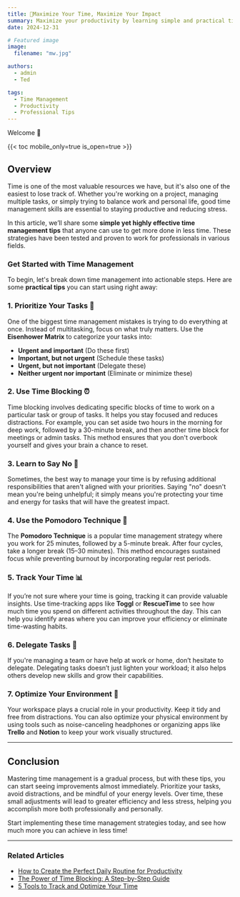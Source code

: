 ```yaml
---
title: 🎯Maximize Your Time, Maximize Your Impact
summary: Maximize your productivity by learning simple and practical time management techniques that can fit into your busy schedule!
date: 2024-12-31

# Featured image
image:
  filename: "mw.jpg"

authors:
  - admin
  - Ted

tags:
  - Time Management
  - Productivity
  - Professional Tips
---
```


Welcome 👋

{{< toc mobile_only=true is_open=true >}}

## Overview

Time is one of the most valuable resources we have, but it's also one of the easiest to lose track of. Whether you're working on a project, managing multiple tasks, or simply trying to balance work and personal life, good time management skills are essential to staying productive and reducing stress.

In this article, we’ll share some **simple yet highly effective time management tips** that anyone can use to get more done in less time. These strategies have been tested and proven to work for professionals in various fields.

### Get Started with Time Management

To begin, let's break down time management into actionable steps. Here are some **practical tips** you can start using right away:

### 1. Prioritize Your Tasks 📌

One of the biggest time management mistakes is trying to do everything at once. Instead of multitasking, focus on what truly matters. Use the **Eisenhower Matrix** to categorize your tasks into:

- **Urgent and important** (Do these first)
- **Important, but not urgent** (Schedule these tasks)
- **Urgent, but not important** (Delegate these)
- **Neither urgent nor important** (Eliminate or minimize these)

### 2. Use Time Blocking ⏰

Time blocking involves dedicating specific blocks of time to work on a particular task or group of tasks. It helps you stay focused and reduces distractions. For example, you can set aside two hours in the morning for deep work, followed by a 30-minute break, and then another time block for meetings or admin tasks. This method ensures that you don't overbook yourself and gives your brain a chance to reset.

### 3. Learn to Say No 🚫

Sometimes, the best way to manage your time is by refusing additional responsibilities that aren't aligned with your priorities. Saying "no" doesn't mean you're being unhelpful; it simply means you're protecting your time and energy for tasks that will have the greatest impact.

### 4. Use the Pomodoro Technique 🍅

The **Pomodoro Technique** is a popular time management strategy where you work for 25 minutes, followed by a 5-minute break. After four cycles, take a longer break (15–30 minutes). This method encourages sustained focus while preventing burnout by incorporating regular rest periods.

### 5. Track Your Time 📊

If you’re not sure where your time is going, tracking it can provide valuable insights. Use time-tracking apps like **Toggl** or **RescueTime** to see how much time you spend on different activities throughout the day. This can help you identify areas where you can improve your efficiency or eliminate time-wasting habits.

### 6. Delegate Tasks 🤝

If you're managing a team or have help at work or home, don’t hesitate to delegate. Delegating tasks doesn’t just lighten your workload; it also helps others develop new skills and grow their capabilities.

### 7. Optimize Your Environment 🌿

Your workspace plays a crucial role in your productivity. Keep it tidy and free from distractions. You can also optimize your physical environment by using tools such as noise-canceling headphones or organizing apps like **Trello** and **Notion** to keep your work visually structured.

---

## Conclusion

Mastering time management is a gradual process, but with these tips, you can start seeing improvements almost immediately. Prioritize your tasks, avoid distractions, and be mindful of your energy levels. Over time, these small adjustments will lead to greater efficiency and less stress, helping you accomplish more both professionally and personally.

Start implementing these time management strategies today, and see how much more you can achieve in less time!

---

### Related Articles

- [How to Create the Perfect Daily Routine for Productivity](#)
- [The Power of Time Blocking: A Step-by-Step Guide](#)
- [5 Tools to Track and Optimize Your Time](#)
